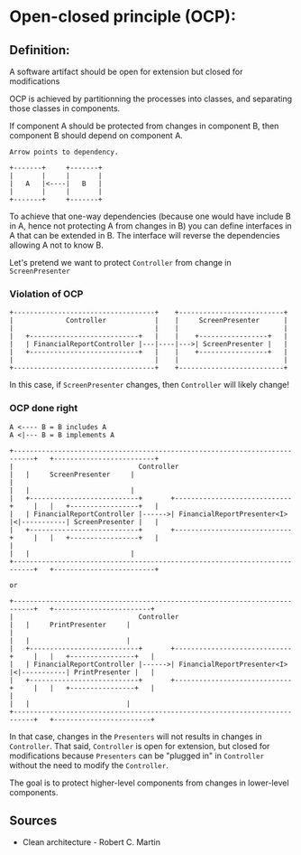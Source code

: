 # Open-closed principle (OCP):

## Definition:
A software artifact should be open for extension but closed for modifications

OCP is achieved by partitionning the processes into classes, and separating those classes in components.

If component A should be protected from changes in component B, then component B should depend on component A.

```
Arrow points to dependency.

+-------+     +-------+
|       |     |       |
|   A   |<----|   B   |
|       |     |       |
+-------+     +-------+

```

To achieve that one-way dependencies (because one would have include B in A, hence not protecting A from changes in B) you can define interfaces in A that can be extended in B. The interface will reverse the dependencies allowing A not to know B.

Let's pretend we want to protect `Controller` from change in `ScreenPresenter`

### Violation of OCP
```
+-----------------------------------+    +--------------------------+
|             Controller            |    |     ScreenPresenter      |
|                                   |    |                          |
|   +---------------------------+   |    |    +-----------------+   |
|   | FinancialReportController |---|----|--->| ScreenPresenter |   |
|   +---------------------------+   |    |    +-----------------+   |
|                                   |    |                          |
+-----------------------------------+    +--------------------------+
```

In this case, if `ScreenPresenter` changes, then `Controller` will likely change!


### OCP done right
```
A <---- B = B includes A
A <|--- B = B implements A

+---------------------------------------------------------------------------+   +-------------------------+
|                               Controller                                  |   |     ScreenPresenter     |
|                                                                           |   |                         |
|   +---------------------------+       +-----------------------------+     |   |   +-----------------+   |
|   | FinancialReportController |------>| FinancialReportPresenter<I> |<|-----------| ScreenPresenter |   |
|   +---------------------------+       +-----------------------------+     |   |   +-----------------+   |
|                                                                           |   |                         |
+---------------------------------------------------------------------------+   +-------------------------+

or

+---------------------------------------------------------------------------+   +------------------------+
|                               Controller                                  |   |     PrintPresenter     |
|                                                                           |   |                        |
|   +---------------------------+       +-----------------------------+     |   |   +----------------+   |
|   | FinancialReportController |------>| FinancialReportPresenter<I> |<|-----------| PrintPresenter |   |
|   +---------------------------+       +-----------------------------+     |   |   +----------------+   |
|                                                                           |   |                        |
+---------------------------------------------------------------------------+   +------------------------+

```

In that case, changes in the `Presenters` will not results in changes in `Controller`. That said, `Controller` is open for extension, but closed for modifications because
`Presenters` can be "plugged in" in `Controller` without the need to modify the `Controller`.

The goal is to protect higher-level components from changes in lower-level components.

## Sources
* Clean architecture - Robert C. Martin
